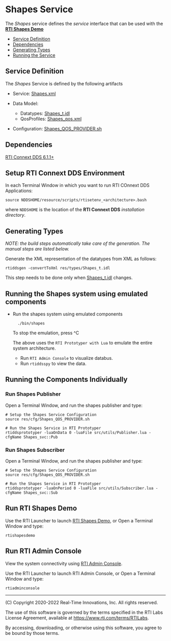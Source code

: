 # Shapes Service

The *Shapes* service defines the *service* interface that can be used with
the [**RTI Shapes Demo**](https://www.rti.com/gettingstarted/shapes-demo)

- [Service Definition](#service-definition)
- [Dependencies](#dependencies)
- [Generating Types](#generating-types)
- [Running the Service](#running-the-service)

## Service Definition

The *Shapes* Service is defined by the following artifacts

- Service: [Shapes.xml](../if/Shapes.xml)
- Data Model:
  - Datatypes: [Shapes_t.idl](../res/types/Shapes_t.idl)
  - QosProfiles: [Shapes_qos.xml](../res/qos/services/Shapes_qos.xml)

- Configuration: [Shapes_QOS_PROVIDER.sh](../res/cfg/Shapes_QOS_PROVIDER.sh)


## Dependencies 

[RTI Connext DDS 6.1.1+](https://community.rti.com/documentation)


## Setup RTI Connext DDS Environment

In each Terminal Window in which you want to run RTI COnnext DDS Applications:

    source NDDSHOME/resource/scripts/rtisetenv_<architecture>.bash

where `NDDSHOME` is the location of the **RTI Connext DDS** *installation directory*.

## Generating Types

*NOTE: the build steps automatically take care of the generation. The manual steps are
listed below.*

Generate the XML representation of the datatypes from XML as follows:

    rtiddsgen -convertToXml res/types/Shapes_t.idl

This step needs to be done only when [Shapes_t.idl](../res/types/Shapes_t.idl)
changes.
 
## Running the Shapes system using emulated components

- Run the shapes system using emulated components

        ./bin/shapes

  To stop the emulation, press ^C
  
  The above uses the `RTI Prototyper with Lua` to emulate the entire system architecture.
  - Run `RTI Admin Console` to visualize databus.
  - Run `rtiddsspy` to view the data.


## Running the Components Individually

### Run Shapes Publisher

Open a Terminal Window, and run the shapes publisher and type:

    # Setup the Shapes Service Configuration
    source res/cfg/Shapes_QOS_PROVIDER.sh

    # Run the Shapes Service in RTI Prototyper
    rtiddsprototyper -luaOnData 0 -luaFile src/utils/Publisher.lua -cfgName Shapes_svc::Pub


### Run Shapes Subscriber

Open a Terminal Window, and run the shapes publisher and type:

    # Setup the Shapes Service Configuration
    source res/cfg/Shapes_QOS_PROVIDER.sh

    # Run the Shapes Service in RTI Prototyper
    rtiddsprototyper -luaOnPeriod 0 -luaFile src/utils/Subscriber.lua -cfgName Shapes_svc::Sub 


## Run RTI Shapes Demo

Use the RTI Launcher to launch 
[RTI Shapes Demo](https://www.rti.com/gettingstarted/shapes-demo), or
Open a Terminal Window and type:

    rtishapesdemo


## Run RTI Admin Console

View the system connectivity using 
[RTI Admin Console](https://www.rti.com/gettingstarted/adminconsole).

Use the RTI Launcher to launch RTI Admin Console, or 
Open a Terminal Window and type:

    rtiadminconsole

---
(C) Copyright 2020-2022 Real-Time Innovations, Inc.  All rights reserved.

The use of this software is governed by the terms specified in the RTI Labs License Agreement, available at https://www.rti.com/terms/RTILabs. 

By accessing, downloading, or otherwise using this software, you agree to be bound by those terms.
